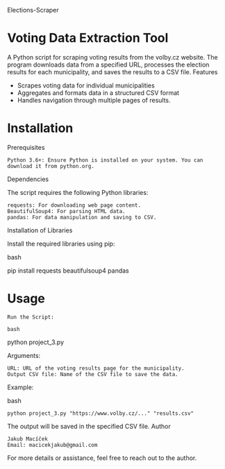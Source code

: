  Elections-Scraper
# Voting Data Extraction Tool

A Python script for scraping voting results from the volby.cz website. The program downloads data from a specified URL, processes the election results for each municipality, and saves the results to a CSV file.
Features

- Scrapes voting data for individual municipalities
- Aggregates and formats data in a structured CSV format
- Handles navigation through multiple pages of results.

# Installation
Prerequisites

    Python 3.6+: Ensure Python is installed on your system. You can download it from python.org.

Dependencies

The script requires the following Python libraries:

    requests: For downloading web page content.
    BeautifulSoup4: For parsing HTML data.
    pandas: For data manipulation and saving to CSV.

Installation of Libraries

Install the required libraries using pip:

bash

pip install requests beautifulsoup4 pandas

# Usage

    Run the Script:

    bash

python project_3.py

Arguments:

    URL: URL of the voting results page for the municipality.
    Output CSV file: Name of the CSV file to save the data.

Example:

bash

    python project_3.py "https://www.volby.cz/..." "results.csv"

The output will be saved in the specified CSV file.
Author

    Jakub Macíček
    Email: macicekjakub@gmail.com

For more details or assistance, feel free to reach out to the author.
